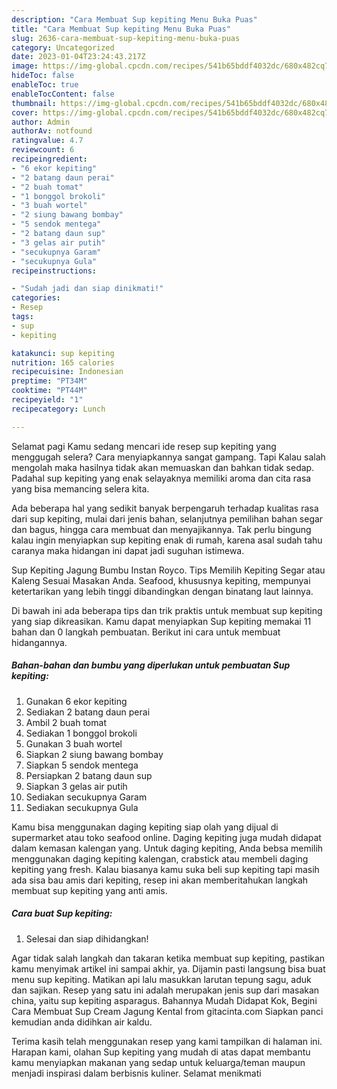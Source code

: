 ```yaml
---
description: "Cara Membuat Sup kepiting Menu Buka Puas"
title: "Cara Membuat Sup kepiting Menu Buka Puas"
slug: 2636-cara-membuat-sup-kepiting-menu-buka-puas
category: Uncategorized
date: 2023-01-04T23:24:43.217Z
image: https://img-global.cpcdn.com/recipes/541b65bddf4032dc/680x482cq70/sup-kepiting-foto-resep-utama.jpg
hideToc: false
enableToc: true
enableTocContent: false
thumbnail: https://img-global.cpcdn.com/recipes/541b65bddf4032dc/680x482cq70/sup-kepiting-foto-resep-utama.jpg
cover: https://img-global.cpcdn.com/recipes/541b65bddf4032dc/680x482cq70/sup-kepiting-foto-resep-utama.jpg
author: Admin
authorAv: notfound
ratingvalue: 4.7
reviewcount: 6
recipeingredient:
- "6 ekor kepiting"
- "2 batang daun perai"
- "2 buah tomat"
- "1 bonggol brokoli"
- "3 buah wortel"
- "2 siung bawang bombay"
- "5 sendok mentega"
- "2 batang daun sup"
- "3 gelas air putih"
- "secukupnya Garam"
- "secukupnya Gula"
recipeinstructions:

- "Sudah jadi dan siap dinikmati!"
categories:
- Resep
tags:
- sup
- kepiting

katakunci: sup kepiting 
nutrition: 165 calories
recipecuisine: Indonesian
preptime: "PT34M"
cooktime: "PT44M"
recipeyield: "1"
recipecategory: Lunch

---
```



Selamat pagi Kamu sedang mencari ide resep sup kepiting yang menggugah selera? Cara menyiapkannya sangat gampang. Tapi Kalau salah mengolah maka hasilnya tidak akan memuaskan dan bahkan tidak sedap. Padahal sup kepiting yang enak selayaknya memiliki aroma dan cita rasa yang bisa memancing selera kita.


Ada beberapa hal yang sedikit banyak berpengaruh terhadap kualitas rasa dari sup kepiting, mulai dari jenis bahan, selanjutnya pemilihan bahan segar dan bagus, hingga cara membuat dan menyajikannya. Tak perlu bingung kalau ingin menyiapkan sup kepiting enak di rumah, karena asal sudah tahu caranya maka hidangan ini dapat jadi suguhan istimewa.

Sup Kepiting Jagung Bumbu Instan Royco. Tips Memilih Kepiting Segar atau Kaleng Sesuai Masakan Anda. Seafood, khususnya kepiting, mempunyai ketertarikan yang lebih tinggi dibandingkan dengan binatang laut lainnya.


Di bawah ini ada beberapa tips dan trik praktis untuk membuat sup kepiting yang siap dikreasikan. Kamu dapat menyiapkan Sup kepiting memakai 11 bahan dan 0 langkah pembuatan. Berikut ini cara untuk membuat hidangannya.

<!--inarticleads1-->

##### Bahan-bahan dan bumbu yang diperlukan untuk pembuatan Sup kepiting:

1. Gunakan 6 ekor kepiting
1. Sediakan 2 batang daun perai
1. Ambil 2 buah tomat
1. Sediakan 1 bonggol brokoli
1. Gunakan 3 buah wortel
1. Siapkan 2 siung bawang bombay
1. Siapkan 5 sendok mentega
1. Persiapkan 2 batang daun sup
1. Siapkan 3 gelas air putih
1. Sediakan secukupnya Garam
1. Sediakan secukupnya Gula


Kamu bisa menggunakan daging kepiting siap olah yang dijual di supermarket atau toko seafood online. Daging kepiting juga mudah didapat dalam kemasan kalengan yang. Untuk daging kepiting, Anda bebsa memilih menggunakan daging kepiting kalengan, crabstick atau membeli daging kepiting yang fresh. Kalau biasanya kamu suka beli sup kepiting tapi masih ada sisa bau amis dari kepiting, resep ini akan memberitahukan langkah membuat sup kepiting yang anti amis. 

<!--inarticleads2-->

##### Cara buat Sup kepiting:


1. Selesai dan siap dihidangkan!

Agar tidak salah langkah dan takaran ketika membuat sup kepiting, pastikan kamu menyimak artikel ini sampai akhir, ya. Dijamin pasti langsung bisa buat menu sup kepiting. Matikan api lalu masukkan larutan tepung sagu, aduk dan sajikan. Resep yang satu ini adalah merupakan jenis sup dari masakan china, yaitu sup kepiting asparagus. Bahannya Mudah Didapat Kok, Begini Cara Membuat Sup Cream Jagung Kental from gitacinta.com Siapkan panci kemudian anda didihkan air kaldu. 

Terima kasih telah menggunakan resep yang kami tampilkan di halaman ini. Harapan kami, olahan Sup kepiting yang mudah di atas dapat membantu kamu menyiapkan makanan yang sedap untuk keluarga/teman maupun menjadi inspirasi dalam berbisnis kuliner. Selamat menikmati
